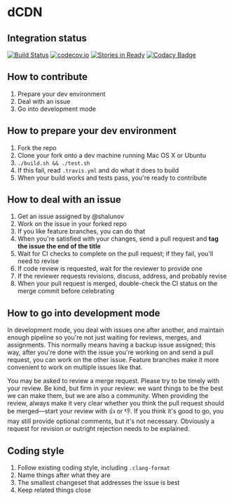 # dCDN

## Integration status

[![Build Status](https://travis-ci.org/clostra/dcdn.svg?branch=master)](https://travis-ci.org/clostra/dcdn)
[![codecov.io](https://codecov.io/github/clostra/dcdn/coverage.svg?branch=master)](https://codecov.io/github/clostra/dcdn?branch=master)
[![Stories in Ready](https://badge.waffle.io/clostra/dcdn.svg?label=ready&title=Ready)](http://waffle.io/clostra/dcdn)
[![Codacy Badge](https://api.codacy.com/project/badge/Grade/8bb7b46af1bc434cbd53918fa0c2f9f2)](https://www.codacy.com/app/clostra/dcdn)

## How to contribute

1. Prepare your dev environment
2. Deal with an issue
3. Go into development mode

## How to prepare your dev environment

1. Fork the repo
2. Clone your fork onto a dev machine running Mac OS X or Ubuntu
3. `./build.sh && ./test.sh`
4. If this fail, read `.travis.yml` and do what it does to build
5. When your build works and tests pass, you're ready to contribute

## How to deal with an issue

1. Get an issue assigned by @shalunov
2. Work on the issue in your forked repo
3. If you like feature branches, you can do that
4. When you're satisfied with your changes, send a pull request and **tag the issue the end of the title**
5. Wait for CI checks to complete on the pull request; if they fail, you'll need to revise
6. If code review is requested, wait for the reviewer to provide one
7. If the reviewer requests revisions, discuss, address, and probably revise
8. When your pull request is merged, double-check the CI status on the merge commit before celebrating

## How to go into development mode

In development mode, you deal with issues one after another, and maintain enough pipeline so you're not just waiting for reviews, merges, and assignments. This normally means having a backup issue assigned; this way, after you're done with the issue you're working on and send a pull request, you can work on the other issue. Feature branches make it more convenient to work on multiple issues like that.

You may be asked to review a merge request. Please try to be timely with your review. Be kind, but firm in your review: we want things to be the best we can make them, but we are also a community. When providing the review, always make it very clear whether you think the pull request should be merged—start your review with 👍 or 👎. If you think it's good to go, you may still provide optional comments, but it's not necessary. Obviously a request for revision or outright rejection needs to be explained.

## Coding style

1. Follow existing coding style, including `.clang-format`
2. Name things after what they are
3. The smallest changeset that addresses the issue is best
4. Keep related things close
